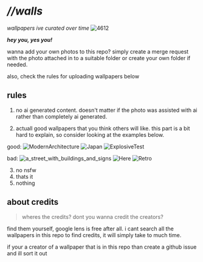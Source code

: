 # _//walls_
_wallpapers ive curated over time_
![4612](https://github.com/user-attachments/assets/6791b31c-ad9c-413d-a09a-74456d623767)


***hey you, yes you!***

wanna add your own photos to this repo?
simply create a merge request with the photo attached in to a suitable folder or create your own folder if needed. 

also, check the rules for uploading wallpapers below


## rules

1. no ai generated content. doesn't matter if the photo was assisted  with ai rather than completely ai generated. 

2. actuall good wallpapers that you think others will like. this part is a bit hard to explain, so consider looking at the examples below.

good: ![ModernArchitecture](https://github.com/user-attachments/assets/a7e7cc36-0594-4273-9ab7-44a82bc039d6) ![Japan](https://github.com/user-attachments/assets/8da937f1-9fc3-451d-821f-a786a0bc0ef2) ![ExplosiveTest](https://github.com/user-attachments/assets/d96753b3-33e0-4dfe-b062-b5bf41ffed5d)



bad: ![a_street_with_buildings_and_signs](https://github.com/user-attachments/assets/68a07c8f-598b-4302-9c1d-daa51f309e11) ![Here](https://github.com/user-attachments/assets/b27a4af7-5691-40fe-b399-964a4b55ce83) ![Retro](https://github.com/user-attachments/assets/16d1c0a4-4292-4433-9176-c68c784f7ae4)

3. no nsfw
4. thats it
5. nothing


## about credits

> wheres the credits? dont you wanna credit the creators?

find them yourself, google lens is free after all. i cant search all the wallpapers in this repo to find credits,
it will simply take to much time. 

if your a creator of a wallpaper that is in this repo than create a github issue and ill sort it out
